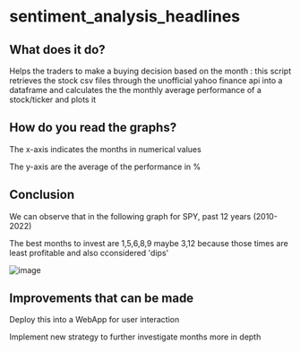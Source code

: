 # sentiment_analysis_headlines

## What does it do?
Helps the traders to make a buying decision based on the month : this script retrieves the stock csv files through the unofficial yahoo finance api into a dataframe and calculates the the monthly average performance of a stock/ticker and plots it


## How do you read the graphs?
The x-axis indicates the months in numerical values

The y-axis are the average of the performance in %

## Conclusion 
We can observe that in the following graph for SPY, past 12 years (2010-2022) 

The best months to invest are 1,5,6,8,9 maybe 3,12 because those times are least profitable and also cconsidered 'dips'

![image](https://user-images.githubusercontent.com/25267825/155087671-f35aafae-4e2d-400b-91ea-8713e31fdd36.png)

## Improvements that can be made
Deploy this into a WebApp for user interaction

Implement new strategy to further investigate months more in depth
